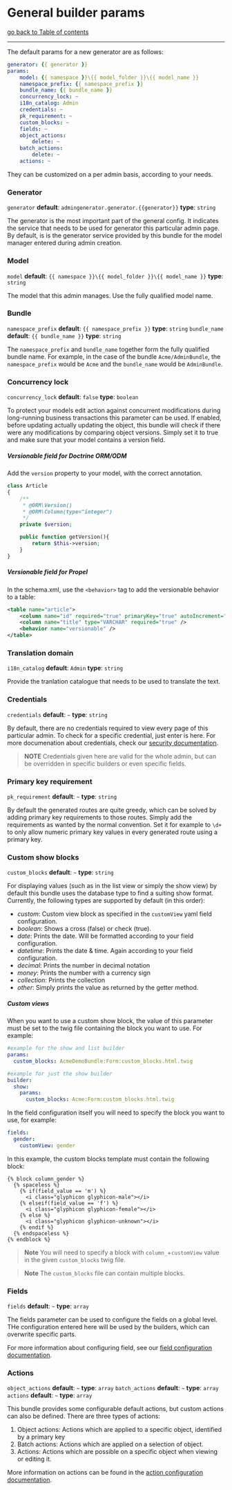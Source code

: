 # General builder params

[go back to Table of contents][back-to-index]

-----

The default params for a new generator are as follows:
```yaml
generator: {{ generator }}
params:
    model: {{ namespace }}\{{ model_folder }}\{{ model_name }}
    namespace_prefix: {{ namespace_prefix }}
    bundle_name: {{ bundle_name }}
    concurrency_lock: ~
    i18n_catalog: Admin
    credentials: ~
    pk_requirement: ~
    custom_blocks: ~
    fields: ~
    object_actions:
        delete: ~
    batch_actions:
        delete: ~
	actions: ~
```

They can be customized on a per admin basis, according to your needs.

### Generator
`generator` __default__: `admingenerator.generator.{{generator}}` __type__: `string`

The generator is the most important part of the general config. It indicates the service that needs to be used for generator this particular admin page. By default, is is the generator service provided by this bundle for the model manager entered during admin creation.

### Model
`model` __default__: `{{ namespace }}\{{ model_folder }}\{{ model_name }}` __type__: `string`

The model that this admin manages. Use the fully qualified model name.

### Bundle
`namespace_prefix` __default__: `{{ namespace_prefix }}` __type__: `string`
`bundle_name` __default__: `{{ bundle_name }}` __type__: `string`

The `namespace_prefix` and `bundle_name` together form the fully qualified bundle name. For example, in the case of the bundle `Acme/AdminBundle`, the `namespace_prefix` would be `Acme` and the `bundle_name` would be `AdminBundle`.

### Concurrency lock
`concurrency_lock` __default__: `false` __type__: `boolean`

To protect your models edit action against concurrent modifications during long-running business transactions this parameter can be used. If enabled, before updating actually updating the object, this bundle will check if there were any modifications by comparing object versions. Simply set it to true and make sure that your model contains a version field.

##### Versionable field for Doctrine ORM/ODM

Add the `version` property to your model, with the correct annotation.

```php
class Article
{
    /**
     * @ORM\Version()
     * @ORM\Column(type="integer")
     */
    private $version;

    public function getVersion(){
        return $this->version;
    }
}
```

##### Versionable field for Propel
In the schema.xml, use the `<behavior>` tag to add the versionable behavior to a table:

```xml
<table name="article">
    <column name="id" required="true" primaryKey="true" autoIncrement="true" type="INTEGER" />
    <column name="title" type="VARCHAR" required="true" />
    <behavior name="versionable" />
</table>
```

### Translation domain
`i18n_catalog` __default__: `Admin` __type__: `string`

Provide the tranlation catalogue that needs to be used to translate the text.

### Credentials
`credentials` __default__: `~` __type__: `string`

By default, there are no credentials required to view every page of this particular admin. To check for a specific credential, just enter is here. For more documenation about credentials, check our [security documentation][security-doc].

> __NOTE__ Credentials given here are valid for the whole admin, but can be overridden in specific builders or even specific fields.

### Primary key requirement
`pk_requirement` __default__: `~` __type__: `string`

By default the generated routes are quite greedy, which can be solved by adding primary key requirements to those routes. Simply add the requirements as wanted by the normal convention. Set it for example to `\d+` to only allow numeric primary key values in every generated route using a primary key.

### Custom show blocks
`custom_blocks` __default__: `~` __type__: `string`

For displaying values (such as in the list view or simply the show view) by default this bundle uses the database type to find a suiting show format. Currently, the following types are supported by default (in this order):
* _custom_: Custom view block as specified in the `customView` yaml field configuration.
* _boolean_: Shows a cross (false) or check (true).
* _date_: Prints the date. Will be formatted according to your field configuration.
* _datetime_: Prints the date & time. Again according to your field configuration.
* _decimal_: Prints the number in decimal notation
* _money_: Prints the number with a currency sign
* _collection_: Prints the collection
* _other_: Simply prints the value as returned by the getter method.


##### Custom views
When you want to use a custom show block, the value of this parameter must be set to the twig file containing the block you want to use. For example:

```yaml
#example for the show and list builder
params:
  custom_blocks: AcmeDemoBundle:Form:custom_blocks.html.twig
```

```yaml
#example for just the show builder
builder:
  show:
    params:
      custom_blocks: Acme:Form:custom_blocks.html.twig
```

In the field configuration itself you will need to specify the block you want to use, for example:
```yaml
fields:
  gender:
    customView: gender
```

In this example, the custom blocks template must contain the following block:
```twig
{% block column_gender %}
  {% spaceless %}
    {% if(field_value == 'm') %}
      <i class="glyphicon glyphicon-male"></i>
    {% elseif(field_value == 'f') %}
      <i class="glyphicon glyphicon-female"></i>
    {% else %}
      <i class="glyphicon glyphicon-unknown"></i>
    {% endif %}
  {% endspaceless %}
{% endblock %}
```

> **Note** You will need to specify a block with `column_`+`customView` value in the given `custom_blocks` twig file.

> **Note** The `custom_blocks` file can contain multiple blocks.

### Fields
`fields` __default__: `~` __type__: `array`

The fields parameter can be used to configure the fields on a global level. THe configuration entered here will be used by the builders, which can overwrite specific parts.

For more information about configuring field, see our [field configuration documentation][field-doc].

### Actions
`object_actions` __default__: `~` __type__: `array`
`batch_actions` __default__: `~` __type__: `array`
`actions` __default__: `~` __type__: `array`

This bundle provides some configurable default actions, but custom actions can also be defined. There are three types of actions:

  1. Object actions: Actions which are applied to a specific object, identified by a primary key
  2. Batch actions: Actions which are applied on a selection of object.
  3. Actions: Actions which are possible on a specific object when viewing or editing it.

More information on actions can be found in the [action configuration documentation][actions-doc].

[back-to-index]: ../documentation.md
[security-doc]: security.md
[field-doc]: fields.md
[actions-doc]: actions.md